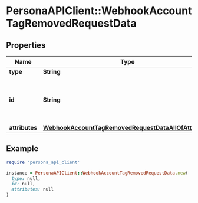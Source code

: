 # PersonaAPIClient::WebhookAccountTagRemovedRequestData

## Properties

| Name | Type | Description | Notes |
| ---- | ---- | ----------- | ----- |
| **type** | **String** | event | [optional] |
| **id** | **String** | Unique identifier for this Event. Starts with &#x60;evt_&#x60;. | [optional] |
| **attributes** | [**WebhookAccountTagRemovedRequestDataAllOfAttributes**](WebhookAccountTagRemovedRequestDataAllOfAttributes.md) |  | [optional] |

## Example

```ruby
require 'persona_api_client'

instance = PersonaAPIClient::WebhookAccountTagRemovedRequestData.new(
  type: null,
  id: null,
  attributes: null
)
```

